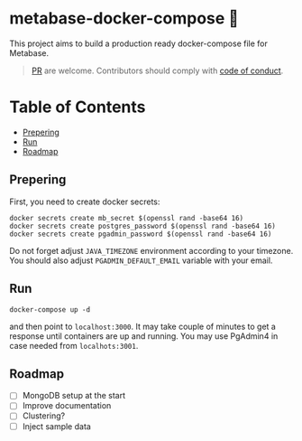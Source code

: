 # metabase-docker-compose :whale: <!-- omit in toc --> 
This project aims to build a production ready docker-compose file for Metabase.

> [PR](https://github.com/thiras/metabase-docker-compose/pulls) are welcome. Contributors should comply with [code of conduct](https://github.com/thiras/metabase-docker-compose/blob/master/CODE_OF_CONDUCT.md).

# Table of Contents <!-- omit in toc --> 
- [Prepering](#prepering)
- [Run](#run)
- [Roadmap](#roadmap)

## Prepering
First, you need to create docker secrets:

```
docker secrets create mb_secret $(openssl rand -base64 16)
docker secrets create postgres_password $(openssl rand -base64 16)
docker secrets create pgadmin_password $(openssl rand -base64 16)
```

Do not forget adjust `JAVA_TIMEZONE` environment according to your timezone. You should also adjust `PGADMIN_DEFAULT_EMAIL` variable with your email.

## Run
```
docker-compose up -d
```

and then point to `localhost:3000`. It may take couple of minutes to get a response until containers are up and running. You may use PgAdmin4 in case needed from `localhots:3001`.

## Roadmap
- [ ] MongoDB setup at the start
- [ ] Improve documentation
- [ ] Clustering?
- [ ] Inject sample data